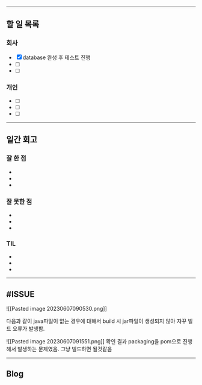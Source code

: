 ----------------------
## 할 일 목록

### 회사
- [x] database 완성 후 테스트 진행
- [ ] 
- [ ] 

### 개인
- [ ] 
- [ ] 
- [ ] 
----------------------------------------------
## 일간 회고

### 잘 한 점
- 
- 
- 

### 잘 못한 점
- 
- 
- 

### TIL
- 
- 
- 


----------------------------------
## #ISSUE

![[Pasted image 20230607090530.png]]

다음과 같이 java파일이 없는 경우에 대해서 build 시 jar파일이 생성되지 않아 자꾸 빌드 오류가 발생함.

![[Pasted image 20230607091551.png]]
확인 결과 packaging을 pom으로 진행해서 발생하는 문제였음. 그냥 빌드하면 될것같음

----------------------------------
## Blog
